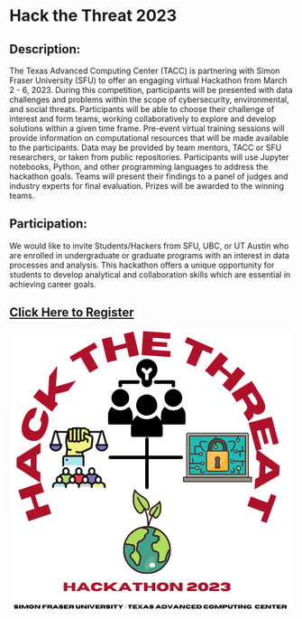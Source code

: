 # Hack the Threat 2023





## Description:
The Texas Advanced Computing Center (TACC) is partnering with Simon Fraser University (SFU) to offer an engaging virtual Hackathon from March 2 - 6, 2023. During this competition, participants will be presented with data challenges and problems within the scope of cybersecurity, environmental, and social threats. Participants will be able to choose their challenge of interest and form teams, working collaboratively to explore and develop solutions within a given time frame. Pre-event virtual training sessions will provide information on computational resources that will be made available to the participants. Data may be provided by team mentors, TACC or SFU researchers, or taken from public repositories. Participants will use Jupyter notebooks, Python, and other programming languages to address the hackathon goals. Teams will present their findings to a panel of judges and industry experts for final evaluation. Prizes will be awarded to the winning teams.

## Participation:
We would like to invite Students/Hackers from SFU, UBC, or UT Austin who are enrolled in undergraduate or graduate programs with an interest in data processes and analysis. This hackathon offers a unique opportunity for students to develop analytical and collaboration skills which are essential in achieving career goals. 


## [Click Here to Register](https://www.eventbrite.ca/e/2023-hack-the-threat-hackathon-tickets-519286298297)
<a href="https://www.eventbrite.ca/e/2023-hack-the-threat-hackathon-tickets-519286298297"><img src="assets/img/HacktheThreat.png"></a>